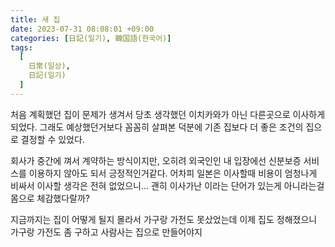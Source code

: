 ```yaml
---
title: 새 집
date: 2023-07-31 08:08:01 +09:00
categories: [日記(일기), 韓国語(한국어)]
tags:
  [
    日常(일상),
    日記(일기)
  ]
---
```

처음 계획했던 집이 문제가 생겨서 당초 생각했던 이치카와가 아닌 다른곳으로 이사하게 되었다.
그래도 예상했던거보다 꼼꼼히 살펴본 덕분에 기존 집보다 더 좋은 조건의 집으로 결정할 수 있었다.

회사가 중간에 껴서 계약하는 방식이지만, 오히려 외국인인 내 입장에선 신분보증 서비스를 이용하지 않아도 되서 긍정적인거같다.
어차피 일본은 이사할때 비용이 엄청나게 비싸서 이사할 생각은 전혀 없었으니...
괜히 이사가난 이라는 단어가 있는게 아니라는걸 몸으로 체감했다랄까?

지금까지는 집이 어떻게 될지 몰라서 가구랑 가전도 못샀었는데
이제 집도 정해졌으니 가구랑 가전도 좀 구하고 사람사는 집으로 만들어야지